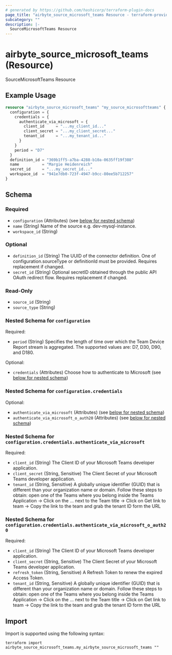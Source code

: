 ```yaml
---
# generated by https://github.com/hashicorp/terraform-plugin-docs
page_title: "airbyte_source_microsoft_teams Resource - terraform-provider-airbyte"
subcategory: ""
description: |-
  SourceMicrosoftTeams Resource
---
```


# airbyte_source_microsoft_teams (Resource)

SourceMicrosoftTeams Resource

## Example Usage

```terraform
resource "airbyte_source_microsoft_teams" "my_source_microsoftteams" {
  configuration = {
    credentials = {
      authenticate_via_microsoft = {
        client_id     = "...my_client_id..."
        client_secret = "...my_client_secret..."
        tenant_id     = "...my_tenant_id..."
      }
    }
    period = "D7"
  }
  definition_id = "369b1ff5-a7ba-4288-b10a-0635ff19f388"
  name          = "Margie Heidenreich"
  secret_id     = "...my_secret_id..."
  workspace_id  = "941e7db0-723f-4947-b9cc-80ee5b712257"
}
```

<!-- schema generated by tfplugindocs -->
## Schema

### Required

- `configuration` (Attributes) (see [below for nested schema](#nestedatt--configuration))
- `name` (String) Name of the source e.g. dev-mysql-instance.
- `workspace_id` (String)

### Optional

- `definition_id` (String) The UUID of the connector definition. One of configuration.sourceType or definitionId must be provided. Requires replacement if changed.
- `secret_id` (String) Optional secretID obtained through the public API OAuth redirect flow. Requires replacement if changed.

### Read-Only

- `source_id` (String)
- `source_type` (String)

<a id="nestedatt--configuration"></a>
### Nested Schema for `configuration`

Required:

- `period` (String) Specifies the length of time over which the Team Device Report stream is aggregated. The supported values are: D7, D30, D90, and D180.

Optional:

- `credentials` (Attributes) Choose how to authenticate to Microsoft (see [below for nested schema](#nestedatt--configuration--credentials))

<a id="nestedatt--configuration--credentials"></a>
### Nested Schema for `configuration.credentials`

Optional:

- `authenticate_via_microsoft` (Attributes) (see [below for nested schema](#nestedatt--configuration--credentials--authenticate_via_microsoft))
- `authenticate_via_microsoft_o_auth20` (Attributes) (see [below for nested schema](#nestedatt--configuration--credentials--authenticate_via_microsoft_o_auth20))

<a id="nestedatt--configuration--credentials--authenticate_via_microsoft"></a>
### Nested Schema for `configuration.credentials.authenticate_via_microsoft`

Required:

- `client_id` (String) The Client ID of your Microsoft Teams developer application.
- `client_secret` (String, Sensitive) The Client Secret of your Microsoft Teams developer application.
- `tenant_id` (String, Sensitive) A globally unique identifier (GUID) that is different than your organization name or domain. Follow these steps to obtain: open one of the Teams where you belong inside the Teams Application -> Click on the … next to the Team title -> Click on Get link to team -> Copy the link to the team and grab the tenant ID form the URL


<a id="nestedatt--configuration--credentials--authenticate_via_microsoft_o_auth20"></a>
### Nested Schema for `configuration.credentials.authenticate_via_microsoft_o_auth20`

Required:

- `client_id` (String) The Client ID of your Microsoft Teams developer application.
- `client_secret` (String, Sensitive) The Client Secret of your Microsoft Teams developer application.
- `refresh_token` (String, Sensitive) A Refresh Token to renew the expired Access Token.
- `tenant_id` (String, Sensitive) A globally unique identifier (GUID) that is different than your organization name or domain. Follow these steps to obtain: open one of the Teams where you belong inside the Teams Application -> Click on the … next to the Team title -> Click on Get link to team -> Copy the link to the team and grab the tenant ID form the URL

## Import

Import is supported using the following syntax:

```shell
terraform import airbyte_source_microsoft_teams.my_airbyte_source_microsoft_teams ""
```
